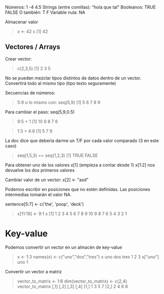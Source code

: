 Números: 1  -4  4.5
Strings (entre comillas): "hola que tal"
Booleanos: TRUE  FALSE
  O también: T  F
Variable nula: NA


Almacenar valor
> x <- 42
> x
[1] 42


## Vectores / Arrays ##

Crear vector:
> c(2,3,5)
[1] 2 3 5

No se pueden mezclar tipos distintos de datos dentro de un vector. Convertirá todo al mismo tipo (tipo texto seguramente)

Secuencias de números: 
> 5:9   o lo mismo con: seq(5,9)
[1] 5 6 7 8 9

Para cambiar el paso: seq(5,9,0.5)

> 9:5 + 1
[1] 10  9  8  7  6

> 1:3 + 4:6
[1] 5 7 9

La doc dice que debería darme un T/F por cada valor comparado (3 en este caso)
> seq(1,5,3) == seq(1,2,3)
[1]  TRUE FALSE



Para obtener uno de los valores
x[1]  (empieza a contar desde 1)
x[1:2] nos devuelve los dos primeros valores

Cambiar valor de un vector: x[2] <- "asd"

Podemos escribir en posiciones que no estén definidas. Las posiciones intermedias tomarán el valor NA.

sentence[5­:7] <- c('the', 'poop­', 'deck­')

> x[11:19] <- 9:1
> x
 [1]  1  2  3  4  5  6  7  8  9 10  9  8  7  6  5  4  3  2  1


# Key-value #
Podemos convertir un vector en un almacén de key-value
> x <- 1:3
> names(x) <- c("uno","dos","tres")
> x
 uno  dos tres 
  1    2    3 
> x["uno"]
uno 
  1


Convertir un vector a matriz
> vector_to_matrix <- 1:8
> dim(vector_to_matrix) <- c(2,4)
> vector_to_matrix
     [,1] [,2] [,3] [,4]
[1,]    1    3    5    7
[2,]    2    4    6    8

